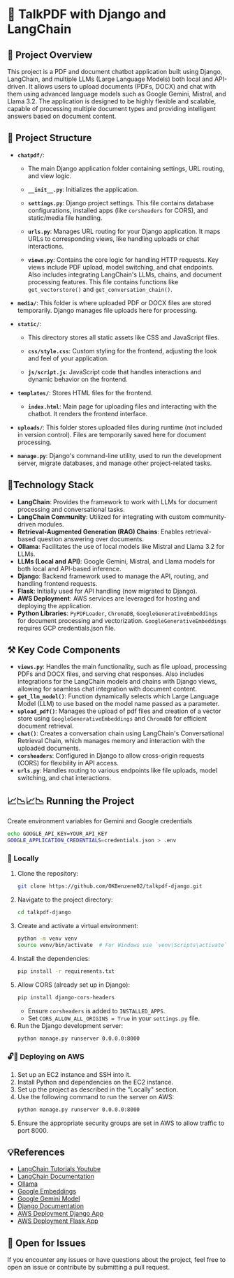 # 🤖 TalkPDF with Django and LangChain

## 👀 Project Overview
This project is a PDF and document chatbot application built using Django, LangChain, and multiple LLMs (Large Language Models) both local and API-driven. It allows users to upload documents (PDFs, DOCX) and chat with them using advanced language models such as Google Gemini, Mistral, and Llama 3.2. The application is designed to be highly flexible and scalable, capable of processing multiple document types and providing intelligent answers based on document content.

## 🧠 Project Structure

- **`chatpdf/`**:
    - The main Django application folder containing settings, URL routing, and view logic.
    
    - **`__init__.py`**: Initializes the application.
    
    - **`settings.py`**: Django project settings. This file contains database configurations, installed apps (like `corsheaders` for CORS), and static/media file handling.
    
    - **`urls.py`**: Manages URL routing for your Django application. It maps URLs to corresponding views, like handling uploads or chat interactions.
    
    - **`views.py`**: Contains the core logic for handling HTTP requests. Key views include PDF upload, model switching, and chat endpoints. Also includes integrating LangChain's LLMs, chains, and document processing features. This file contains functions like `get_vectorstore()` and `get_conversation_chain()`.

- **`media/`**: This folder is where uploaded PDF or DOCX files are stored temporarily. Django manages file uploads here for processing.

- **`static/`**:
    - This directory stores all static assets like CSS and JavaScript files.
    
    - **`css/style.css`**: Custom styling for the frontend, adjusting the look and feel of your application.
    
    - **`js/script.js`**: JavaScript code that handles interactions and dynamic behavior on the frontend.

- **`templates/`**: Stores HTML files for the frontend.
    
    - **`index.html`**: Main page for uploading files and interacting with the chatbot. It renders the frontend interface.

- **`uploads/`**: This folder stores uploaded files during runtime (not included in version control). Files are temporarily saved here for document processing.

- **`manage.py`**: Django's command-line utility, used to run the development server, migrate databases, and manage other project-related tasks.

## 🧳Technology Stack
- **LangChain**: Provides the framework to work with LLMs for document processing and conversational tasks.
- **LangChain Community**: Utilized for integrating with custom community-driven modules.
- **Retrieval-Augmented Generation (RAG) Chains**: Enables retrieval-based question answering over documents.
- **Ollama**: Facilitates the use of local models like Mistral and Llama 3.2 for LLMs.
- **LLMs (Local and API)**: Google Gemini, Mistral, and Llama models for both local and API-based inference.
- **Django**: Backend framework used to manage the API, routing, and handling frontend requests.
- **Flask**: Initially used for API handling (now migrated to Django).
- **AWS Deployment**: AWS services are leveraged for hosting and deploying the application.
- **Python Libraries**: `PyPDFLoader`, `ChromaDB`, `GoogleGenerativeEmbeddings` for document processing and vectorization. `GoogleGenerativeEmbeddings` requires GCP credentials.json file.

## ⚒ Key Code Components
- **`views.py`**: Handles the main functionality, such as file upload, processing PDFs and DOCX files, and serving chat responses.
Also includes integrations for the LangChain models and chains with Django views, allowing for seamless chat integration with document content.
- **`get_llm_model()`**: Function dynamically selects which Large Language Model (LLM) to use based on the model name passed as a parameter.
- **`upload_pdf()`**: Manages the upload of pdf files and creation of a vector store using `GoogleGenerativeEmbeddings` and `ChromaDB` for efficient document retrieval.
- **`chat()`**: Creates a conversation chain using LangChain's Conversational Retrieval Chain, which manages memory and interaction with the uploaded documents.
- **`corsheaders`**: Configured in Django to allow cross-origin requests (CORS) for flexibility in API access.
- **`urls.py`**: Handles routing to various endpoints like file uploads, model switching, and chat interactions.

## 📈📉📈📉 Running the Project

Create environment variables for Gemini and Google credentials
```bash
echo GOOGLE_API_KEY=YOUR_API_KEY
GOOGLE_APPLICATION_CREDENTIALS=credentials.json > .env
```

### 🔐 Locally
1. Clone the repository:
   ```bash
   git clone https://github.com/OKBenzene02/talkpdf-django.git
   ```
2. Navigate to the project directory:
   ```bash
   cd talkpdf-django
   ```
3. Create and activate a virtual environment:
   ```bash
   python -m venv venv
   source venv/bin/activate  # For Windows use `venv\Scripts\activate`
   ```
4. Install the dependencies:
   ```bash
   pip install -r requirements.txt
   ```
5. Allow CORS (already set up in Django):
    ```bash 
    pip install django-cors-headers
    ```
   - Ensure `corsheaders` is added to `INSTALLED_APPS`.
   - Set `CORS_ALLOW_ALL_ORIGINS = True` in your `settings.py` file.
6. Run the Django development server:
   ```bash
   python manage.py runserver 0.0.0.0:8000
   ```

### 🔓🛜 Deploying on AWS
1. Set up an EC2 instance and SSH into it.
2. Install Python and dependencies on the EC2 instance.
3. Set up the project as described in the "Locally" section.
4. Use the following command to run the server on AWS:
   ```bash
   python manage.py runserver 0.0.0.0:8000
   ```
5. Ensure the appropriate security groups are set in AWS to allow traffic to port 8000.

## 💡References
- [LangChain Tutorials Youtube](https://www.youtube.com/playlist?list=PL0iK4i3eaebZDU1YvFil0sUbcuU8Dg-vH)
- [LangChain Documentation](https://langchain.readthedocs.io)
- [Ollama](https://ollama.com/)
- [Google Embeddings](https://python.langchain.com/docs/integrations/text_embedding/google_generative_ai/)
- [Google Gemini Model](https://cloud.google.com/genai)
- [Django Documentation](https://docs.djangoproject.com/en/stable/)
- [AWS Deployment Django App](https://youtu.be/uiPSnrE6uWE?si=7SLjRWfPravo5gIa)
- [AWS Deployment Flask App](https://youtu.be/ct1GbTvgVNM?si=oUO_kNKTNBmO_oWv)

## 🥹 Open for Issues
If you encounter any issues or have questions about the project, feel free to open an issue or contribute by submitting a pull request.
